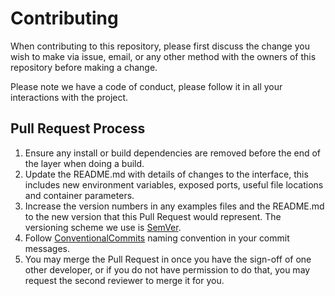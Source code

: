 # Contributing

When contributing to this repository, please first discuss the change you wish to make via issue,
email, or any other method with the owners of this repository before making a change.

Please note we have a code of conduct, please follow it in all your interactions with the project.

## Pull Request Process

1. Ensure any install or build dependencies are removed before the end of the layer when doing a
   build.
2. Update the README.md with details of changes to the interface, this includes new environment
   variables, exposed ports, useful file locations and container parameters.
3. Increase the version numbers in any examples files and the README.md to the new version that this
   Pull Request would represent. The versioning scheme we use is [SemVer](http://semver.org/).
4. Follow [ConventionalCommits](https://www.conventionalcommits.org/en/v1.0.0/#summary) naming convention in your commit messages.
5. You may merge the Pull Request in once you have the sign-off of one other developer, or if you
   do not have permission to do that, you may request the second reviewer to merge it for you.

